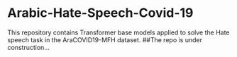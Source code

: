# Arabic-Hate-Speech-Covid-19
This repository contains Transformer base models applied to solve the Hate speech task in the AraCOVID19-MFH dataset.  ##The repo is under construction...
